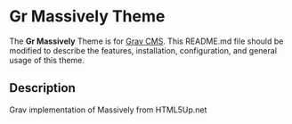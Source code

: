 # Gr Massively Theme

The **Gr Massively** Theme is for [Grav CMS](http://github.com/getgrav/grav).  This README.md file should be modified to describe the features, installation, configuration, and general usage of this theme.

## Description

Grav implementation of Massively from HTML5Up.net
